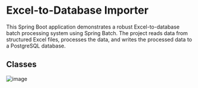# Excel-to-Database Importer

This Spring Boot application demonstrates a robust Excel-to-database batch processing system using Spring Batch. The project reads data from structured Excel files, processes the data, and writes the processed data to a PostgreSQL database.

## Classes

![image](https://github.com/YounessElhasnaoui/excel-to-PostgreSQL-db/assets/125697912/9a21b63f-7aee-4972-b217-6c83c0e0aef9)







